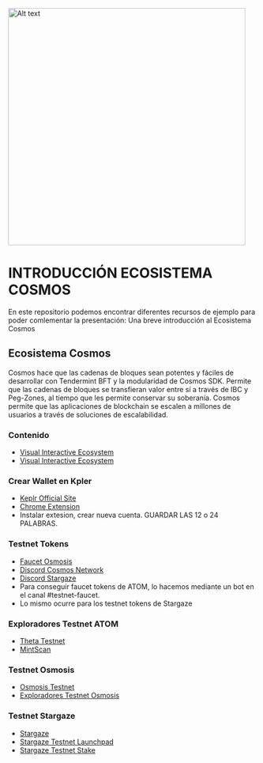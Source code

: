 <img title="a title" alt="Alt text" width="480" src="[https://bitcoinmatin.fr/wp-content/uploads/2019/10/cosmos-logo.png](https://www.google.es/url?sa=i&url=https%3A%2F%2Fv1.cosmos.network%2Fpresskit&psig=AOvVaw2iFVwqiQpfds2MpmxfMpFt&ust=1670666168564000&source=images&cd=vfe&ved=0CBAQjRxqFwoTCOi1o8-i7PsCFQAAAAAdAAAAABAD)">

INTRODUCCIÓN ECOSISTEMA COSMOS
======

En este repositorio podemos encontrar diferentes recursos de ejemplo para poder comlementar la presentación: Una breve introducción al Ecosistema Cosmos

## Ecosistema Cosmos

Cosmos hace que las cadenas de bloques sean potentes y fáciles de desarrollar con Tendermint BFT y la modularidad de Cosmos SDK. Permite que las cadenas de bloques se transfieran valor entre sí a través de IBC y Peg-Zones, al tiempo que les permite conservar su soberanía. Cosmos permite que las aplicaciones de blockchain se escalen a millones de usuarios a través de soluciones de escalabilidad.

### Contenido 

* [Visual Interactive Ecosystem](https://mapofzones.com/)
* [Visual Interactive Ecosystem](https://mapofzones.com/)


### Crear Wallet en Kpler 

* [Keplr Official Site](https://www.keplr.app/)
* [Chrome Extension](https://chrome.google.com/webstore/detail/keplr/dmkamcknogkgcdfhhbddcghachkejeap)
* Instalar extesion, crear nueva cuenta. GUARDAR LAS 12 o 24 PALABRAS.

### Testnet Tokens

* [Faucet Osmosis](https://faucet.osmosis.zone/#/keplr)
* [Discord Cosmos Network](https://discord.gg/cosmosnetwork)
* [Discord Stargaze](https://discord.gg/stargaze)
* Para conseguir faucet tokens de ATOM, lo hacemos mediante un bot en el canal #testnet-faucet.
* Lo mismo ocurre para los testnet tokens de Stargaze

### Exploradores Testnet ATOM

* [Theta Testnet](https://explorer.theta-testnet.polypore.xyz/)
* [MintScan](https://cosmoshub-testnet.mintscan.io/cosmoshub-testnet)

### Testnet Osmosis

* [Osmosis Testnet](https://testnet.osmosis.zone/)
* [Exploradores Testnet Osmosis](https://testnet.mintscan.io/osmosis-testnet/)

### Testnet Stargaze

* [Stargaze](https://testnet.publicawesome.dev/)
* [Stargaze Testnet Launchpad](https://testnet.publicawesome.dev/launchpad)
* [Stargaze Testnet Stake](https://testnet.publicawesome.dev/stake)

